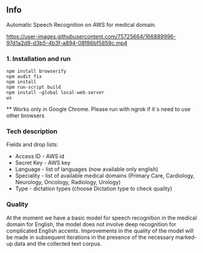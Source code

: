 ## Info
Automatic Speech Recognition on AWS for medical domain.

https://user-images.githubusercontent.com/75725664/166889996-97d1a2d9-d3b5-4b3f-a894-08f86bf5859c.mp4

### 1. Installation and run
```
npm install browserify
npm audit fix 
npm install
npm run-script build
npm install —global local-web-server
ws
```
** Works only in Google Chrome. Please run with ngrok if it`s need to use other browsers

### Tech description

Fields and drop lists:
* Access ID - AWS id 
* Secret Key - AWS key
* Language - list of languages (now available only english)
* Speciality - list of available medical domains (Primary Care, Cardiology, Neurology, Oncology, Radiology, Urology)
* Type - dictation types (choose Dictation type to check quality)

### Quality
At the moment we have a basic model for speech recognition in the medical domain for English, the model does not involve deep recognition for complicated English accents. Improvements in the quality of the model will be made in subsequent iterations in the presence of the necessary marked-up data and the collected text corpus. 

